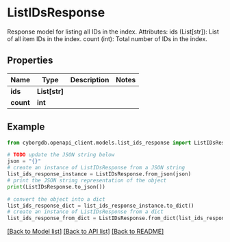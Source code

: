 # ListIDsResponse

Response model for listing all IDs in the index.  Attributes:     ids (List[str]): List of all item IDs in the index.     count (int): Total number of IDs in the index.

## Properties

Name | Type | Description | Notes
------------ | ------------- | ------------- | -------------
**ids** | **List[str]** |  | 
**count** | **int** |  | 

## Example

```python
from cyborgdb.openapi_client.models.list_ids_response import ListIDsResponse

# TODO update the JSON string below
json = "{}"
# create an instance of ListIDsResponse from a JSON string
list_ids_response_instance = ListIDsResponse.from_json(json)
# print the JSON string representation of the object
print(ListIDsResponse.to_json())

# convert the object into a dict
list_ids_response_dict = list_ids_response_instance.to_dict()
# create an instance of ListIDsResponse from a dict
list_ids_response_from_dict = ListIDsResponse.from_dict(list_ids_response_dict)
```
[[Back to Model list]](../README.md#documentation-for-models) [[Back to API list]](../README.md#documentation-for-api-endpoints) [[Back to README]](../README.md)


